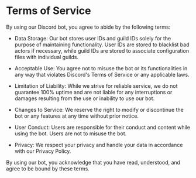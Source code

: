 # Terms of Service

By using our Discord bot, you agree to abide by the following terms:

* Data Storage: Our bot stores user IDs and guild IDs solely for the purpose of maintaining functionality. User IDs are stored to blacklist bad actors if necessary, while guild IDs are stored to associate configuration files with individual guilds.

* Acceptable Use: You agree not to misuse the bot or its functionalities in any way that violates Discord's Terms of Service or any applicable laws.

* Limitation of Liability: While we strive for reliable service, we do not guarantee 100% uptime and are not liable for any interruptions or damages resulting from the use or inability to use our bot.

* Changes to Service: We reserve the right to modify or discontinue the bot or any features at any time without prior notice.

* User Conduct: Users are responsible for their conduct and content while using the bot. Users are not to misuse the bot. 

* Privacy: We respect your privacy and handle your data in accordance with our Privacy Policy.

By using our bot, you acknowledge that you have read, understood, and agree to be bound by these terms.
